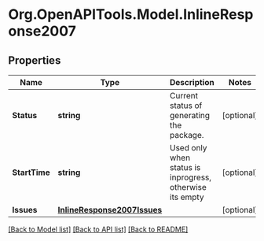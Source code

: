 
# Org.OpenAPITools.Model.InlineResponse2007

## Properties

Name | Type | Description | Notes
------------ | ------------- | ------------- | -------------
**Status** | **string** | Current status of generating the package. | [optional] 
**StartTime** | **string** | Used only when status is inprogress, otherwise its empty | [optional] 
**Issues** | [**InlineResponse2007Issues**](InlineResponse2007Issues.md) |  | [optional] 

[[Back to Model list]](../README.md#documentation-for-models)
[[Back to API list]](../README.md#documentation-for-api-endpoints)
[[Back to README]](../README.md)

